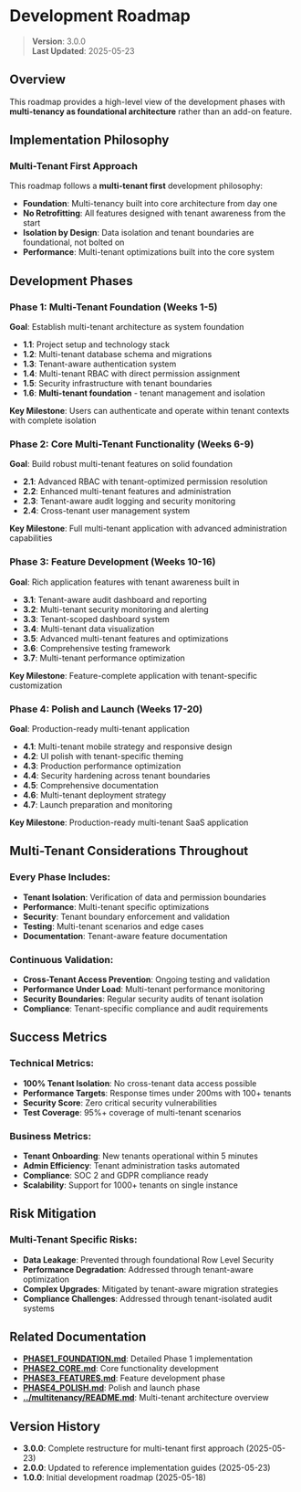
# Development Roadmap

> **Version**: 3.0.0  
> **Last Updated**: 2025-05-23

## Overview

This roadmap provides a high-level view of the development phases with **multi-tenancy as foundational architecture** rather than an add-on feature.

## Implementation Philosophy

### Multi-Tenant First Approach

This roadmap follows a **multi-tenant first** development philosophy:

- **Foundation**: Multi-tenancy built into core architecture from day one
- **No Retrofitting**: All features designed with tenant awareness from the start
- **Isolation by Design**: Data isolation and tenant boundaries are foundational, not bolted on
- **Performance**: Multi-tenant optimizations built into the core system

## Development Phases

### Phase 1: Multi-Tenant Foundation (Weeks 1-5)
**Goal**: Establish multi-tenant architecture as system foundation

- **1.1**: Project setup and technology stack
- **1.2**: Multi-tenant database schema and migrations
- **1.3**: Tenant-aware authentication system
- **1.4**: Multi-tenant RBAC with direct permission assignment
- **1.5**: Security infrastructure with tenant boundaries
- **1.6**: **Multi-tenant foundation** - tenant management and isolation

**Key Milestone**: Users can authenticate and operate within tenant contexts with complete isolation

### Phase 2: Core Multi-Tenant Functionality (Weeks 6-9)
**Goal**: Build robust multi-tenant features on solid foundation

- **2.1**: Advanced RBAC with tenant-optimized permission resolution
- **2.2**: Enhanced multi-tenant features and administration
- **2.3**: Tenant-aware audit logging and security monitoring
- **2.4**: Cross-tenant user management system

**Key Milestone**: Full multi-tenant application with advanced administration capabilities

### Phase 3: Feature Development (Weeks 10-16)
**Goal**: Rich application features with tenant awareness built in

- **3.1**: Tenant-aware audit dashboard and reporting
- **3.2**: Multi-tenant security monitoring and alerting
- **3.3**: Tenant-scoped dashboard system
- **3.4**: Multi-tenant data visualization
- **3.5**: Advanced multi-tenant features and optimizations
- **3.6**: Comprehensive testing framework
- **3.7**: Multi-tenant performance optimization

**Key Milestone**: Feature-complete application with tenant-specific customization

### Phase 4: Polish and Launch (Weeks 17-20)
**Goal**: Production-ready multi-tenant application

- **4.1**: Multi-tenant mobile strategy and responsive design
- **4.2**: UI polish with tenant-specific theming
- **4.3**: Production performance optimization
- **4.4**: Security hardening across tenant boundaries
- **4.5**: Comprehensive documentation
- **4.6**: Multi-tenant deployment strategy
- **4.7**: Launch preparation and monitoring

**Key Milestone**: Production-ready multi-tenant SaaS application

## Multi-Tenant Considerations Throughout

### Every Phase Includes:
- **Tenant Isolation**: Verification of data and permission boundaries
- **Performance**: Multi-tenant specific optimizations
- **Security**: Tenant boundary enforcement and validation
- **Testing**: Multi-tenant scenarios and edge cases
- **Documentation**: Tenant-aware feature documentation

### Continuous Validation:
- **Cross-Tenant Access Prevention**: Ongoing testing and validation
- **Performance Under Load**: Multi-tenant performance monitoring
- **Security Boundaries**: Regular security audits of tenant isolation
- **Compliance**: Tenant-specific compliance and audit requirements

## Success Metrics

### Technical Metrics:
- **100% Tenant Isolation**: No cross-tenant data access possible
- **Performance Targets**: Response times under 200ms with 100+ tenants
- **Security Score**: Zero critical security vulnerabilities
- **Test Coverage**: 95%+ coverage of multi-tenant scenarios

### Business Metrics:
- **Tenant Onboarding**: New tenants operational within 5 minutes
- **Admin Efficiency**: Tenant administration tasks automated
- **Compliance**: SOC 2 and GDPR compliance ready
- **Scalability**: Support for 1000+ tenants on single instance

## Risk Mitigation

### Multi-Tenant Specific Risks:
- **Data Leakage**: Prevented through foundational Row Level Security
- **Performance Degradation**: Addressed through tenant-aware optimization
- **Complex Upgrades**: Mitigated by tenant-aware migration strategies
- **Compliance Challenges**: Addressed through tenant-isolated audit systems

## Related Documentation

- **[PHASE1_FOUNDATION.md](PHASE1_FOUNDATION.md)**: Detailed Phase 1 implementation
- **[PHASE2_CORE.md](PHASE2_CORE.md)**: Core functionality development
- **[PHASE3_FEATURES.md](PHASE3_FEATURES.md)**: Feature development phase
- **[PHASE4_POLISH.md](PHASE4_POLISH.md)**: Polish and launch phase
- **[../multitenancy/README.md](../multitenancy/README.md)**: Multi-tenant architecture overview

## Version History

- **3.0.0**: Complete restructure for multi-tenant first approach (2025-05-23)
- **2.0.0**: Updated to reference implementation guides (2025-05-23)
- **1.0.0**: Initial development roadmap (2025-05-18)


